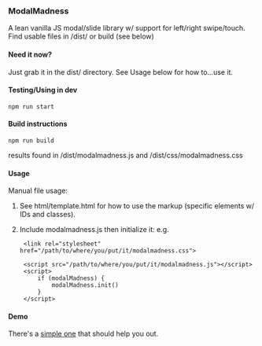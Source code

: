 ### ModalMadness

A lean vanilla JS modal/slide library w/ support for left/right swipe/touch.
Find usable files in /dist/ or build (see below)

#### Need it now? 

Just grab it in the dist/ directory. See Usage below for how to...use it.

#### Testing/Using in dev

    npm run start

#### Build instructions

    npm run build

results found in /dist/modalmadness.js and /dist/css/modalmadness.css

#### Usage

Manual file usage:

1. See html/template.html for how to use the markup (specific elements w/ IDs and classes).

2. Include modalmadness.js then initialize it: e.g. 

        <link rel="stylesheet" href="/path/to/where/you/put/it/modalmadness.css">

        <script src="/path/to/where/you/put/it/modalmadness.js"></script>
        <script>
            if (modalMadness) {
                modalMadness.init()
            }
        </script>

#### Demo

There's a [simple one](https://gluis.github.io/) that should help you out.
